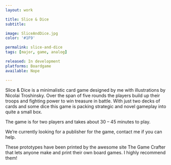 ```yaml
---
layout: work

title: Slice & Dice
subtitle:

image: SliceAndDice.jpg
color: '#1F9'

permalink: slice-and-dice
tags: [major, game, analog]

released: In development
platforms: Boardgame
available: Nope

---
```


Slice & Dice is a minimalistic card game designed by me with illustrations by Nicolai Troshinsky. Over the span of five rounds the players build up their troops and fighting power to win treasure in battle. With just two decks of cards and some dice this game is packing strategic and novel gameplay into quite a small box.

The game is for two players and takes about 30 – 45 minutes to play.

We’re currently looking for a publisher for the game, contact me if you can help.

These prototypes have been printed by the awesome site The Game Crafter that lets anyone make and print their own board games. I highly recommend them!
